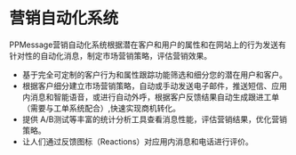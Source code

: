 # 营销自动化系统

PPMessage营销自动化系统根据潜在客户和用户的属性和在网站上的行为发送有针对性的自动化消息，制定市场营销策略，评估营销效果。

- 基于完全可定制的客户行为和属性跟踪功能筛选和细分您的潜在用户和客户。
- 根据客户细分建立市场营销策略，自动或手动发送电子邮件，推送短信、应用内消息和智能语音，或进行自动外呼，根据客户反馈结果自动生成跟进工单（需要与工单系统配合）,快速实现商机转化。
- 提供 A/B测试等丰富的统计分析工具查看消息性能，评估营销结果，优化营销策略。
- 让人们通过反馈图标（Reactions）对应用内消息和电话进行评价。